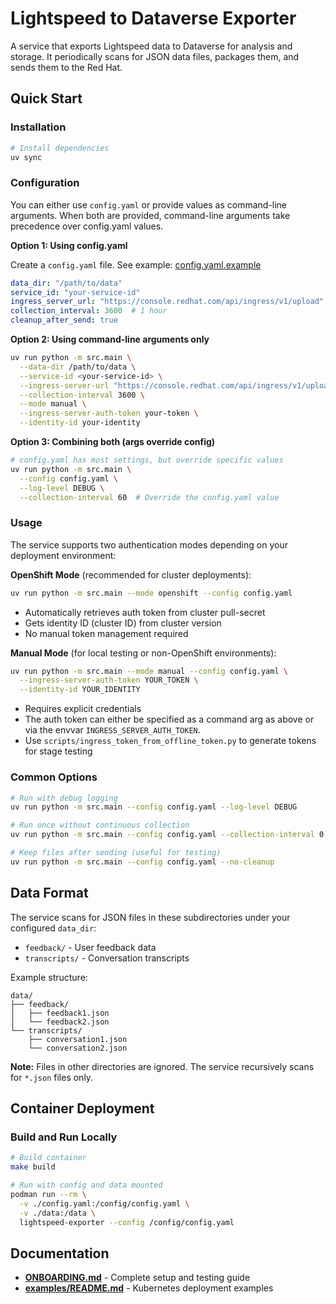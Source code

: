 # Lightspeed to Dataverse Exporter

A service that exports Lightspeed data to Dataverse for analysis and storage. It periodically scans for JSON data files, packages them, and sends them to the Red Hat.

## Quick Start

### Installation

```bash
# Install dependencies
uv sync
```

### Configuration

You can either use `config.yaml` or provide values as command-line arguments.
When both are provided, command-line arguments take precedence over config.yaml values.

**Option 1: Using config.yaml**

Create a `config.yaml` file. See example: [config.yaml.example](config.yaml.example)

```yaml
data_dir: "/path/to/data"
service_id: "your-service-id"
ingress_server_url: "https://console.redhat.com/api/ingress/v1/upload"
collection_interval: 3600  # 1 hour
cleanup_after_send: true
```

**Option 2: Using command-line arguments only**

```bash
uv run python -m src.main \
  --data-dir /path/to/data \
  --service-id <your-service-id> \
  --ingress-server-url "https://console.redhat.com/api/ingress/v1/upload" \
  --collection-interval 3600 \
  --mode manual \
  --ingress-server-auth-token your-token \
  --identity-id your-identity
```

**Option 3: Combining both (args override config)**

```bash
# config.yaml has most settings, but override specific values
uv run python -m src.main \
  --config config.yaml \
  --log-level DEBUG \
  --collection-interval 60  # Override the config.yaml value
```

### Usage

The service supports two authentication modes depending on your deployment environment:

**OpenShift Mode** (recommended for cluster deployments):
```bash
uv run python -m src.main --mode openshift --config config.yaml
```
- Automatically retrieves auth token from cluster pull-secret
- Gets identity ID (cluster ID) from cluster version
- No manual token management required

**Manual Mode** (for local testing or non-OpenShift environments):
```bash
uv run python -m src.main --mode manual --config config.yaml \
  --ingress-server-auth-token YOUR_TOKEN \
  --identity-id YOUR_IDENTITY
```
- Requires explicit credentials
- The auth token can either be specified as a command arg as above or via the envvar `INGRESS_SERVER_AUTH_TOKEN`.
- Use `scripts/ingress_token_from_offline_token.py` to generate tokens for stage testing

### Common Options

```bash
# Run with debug logging
uv run python -m src.main --config config.yaml --log-level DEBUG

# Run once without continuous collection
uv run python -m src.main --config config.yaml --collection-interval 0

# Keep files after sending (useful for testing)
uv run python -m src.main --config config.yaml --no-cleanup
```

## Data Format

The service scans for JSON files in these subdirectories under your configured `data_dir`:

- `feedback/` - User feedback data
- `transcripts/` - Conversation transcripts

Example structure:
```
data/
├── feedback/
│   ├── feedback1.json
│   └── feedback2.json
└── transcripts/
    ├── conversation1.json
    └── conversation2.json
```

**Note:** Files in other directories are ignored. The service recursively scans for `*.json` files only.

## Container Deployment

### Build and Run Locally

```bash
# Build container
make build

# Run with config and data mounted
podman run --rm \
  -v ./config.yaml:/config/config.yaml \
  -v ./data:/data \
  lightspeed-exporter --config /config/config.yaml
```

## Documentation

- **[ONBOARDING.md](ONBOARDING.md)** - Complete setup and testing guide
- **[examples/README.md](examples/README.md)** - Kubernetes deployment examples

